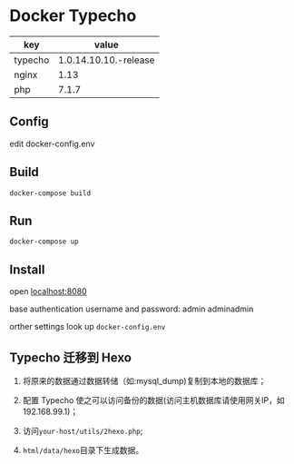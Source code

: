# Docker Typecho
| key | value |
| --- | --- |
| typecho | 1.0.14.10.10.-release |
| nginx | 1.13 |
| php | 7.1.7 |

## Config
edit docker-config.env

## Build
```
docker-compose build
```

## Run
```
docker-compose up
```

## Install
open [localhost:8080](http://localhost:8080)

base authentication username and password: admin adminadmin

orther settings look up `docker-config.env`

## Typecho 迁移到 Hexo

1. 将原来的数据通过数据转储（如:mysql_dump)复制到本地的数据库；

2. 配置 Typecho 使之可以访问备份的数据(访问主机数据库请使用网关IP，如192.168.99.1)；

3. 访问`your-host/utils/2hexo.php`;

4. `html/data/hexo`目录下生成数据。